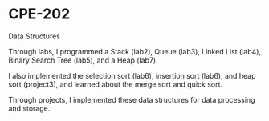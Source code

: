 # CPE-202
Data Structures

Through labs, I programmed a 
Stack (lab2), 
Queue (lab3), 
Linked List (lab4), 
Binary Search Tree (lab5), 
and a Heap (lab7).

I also implemented the selection sort (lab6), insertion sort (lab6), and heap sort (project3), 
and learned about the merge sort and quick sort. 

Through projects, I implemented these data structures for data processing and storage. 





